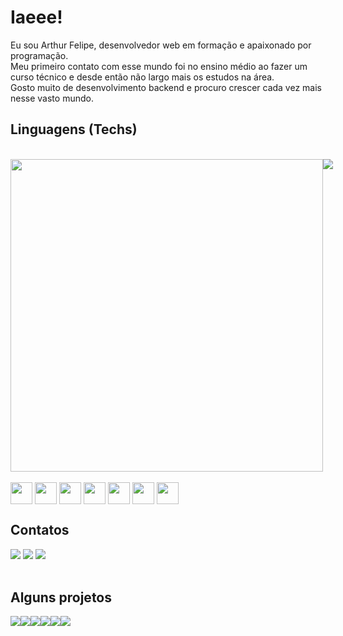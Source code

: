 # Iaeee!
Eu sou Arthur Felipe, desenvolvedor web em formação e apaixonado por programação. <br>
Meu primeiro contato com esse mundo foi no ensino médio ao fazer um curso técnico e desde então não largo mais os estudos na área. <br>
Gosto muito de desenvolvimento backend e procuro crescer cada vez mais nesse vasto mundo.

## Linguagens (Techs)
<br>
<div align="center">
  <div style="display: flex">
    <img src="https://github-readme-stats.vercel.app/api/top-langs/?username=arthurfaraujo&layout=compact&langs_count=10&hide_border=true&theme=omni&card_width=400" width="500px" />
    <img src="https://github-readme-streak-stats.herokuapp.com/?user=arthurfaraujo&theme=omni&hide_border=true" />
  </div>
</div>
<br>
<div style="display: inline-block">
  <img align="center" width="35" src="https://cdn.jsdelivr.net/gh/devicons/devicon/icons/python/python-original.svg" />
  <img align="center" width="35" src="https://cdn.jsdelivr.net/gh/devicons/devicon/icons/javascript/javascript-original.svg" />
  <img align="center" width="35" src="https://cdn.jsdelivr.net/gh/devicons/devicon/icons/typescript/typescript-plain.svg" />
  <img align="center" width="35" src="https://cdn.jsdelivr.net/gh/devicons/devicon/icons/react/react-original.svg" />
  <img align="center" width="35" src="https://cdn.jsdelivr.net/gh/devicons/devicon/icons/java/java-original.svg" />
  <img align="center" width="35" src="https://cdn.jsdelivr.net/gh/devicons/devicon/icons/html5/html5-original.svg" />
  <img align="center" width="35" src="https://cdn.jsdelivr.net/gh/devicons/devicon/icons/css3/css3-original.svg" />
</div>

## Contatos

<div>
  <a href="https://www.linkedin.com/in/arthurfaraujoo"><img src="https://img.shields.io/badge/LinkedIn-0077B5?style=for-the-badge&logo=linkedin&logoColor=white"></img></a>
  <a href="https://www.instagram.com/arthurfaraujo/"><img src="https://img.shields.io/badge/Instagram-E4405F?style=for-the-badge&logo=instagram&logoColor=white"></img></a>
  <a href="mailto:arthurfelipe5567@gmail.com"><img src="https://img.shields.io/badge/Gmail-D14836?style=for-the-badge&logo=gmail&logoColor=white"></img></a>
</div>
<br>

## Alguns projetos
<div align="center">
  <div style="display: flex">
    <a href="https://github.com/arthurfaraujo/si-activities"><img src="https://github-readme-stats.vercel.app/api/pin/?username=arthurfaraujo&repo=si-activities&theme=omni&card_width=350&hide_border=true"></a>
    <a href="https://github.com/arthurfaraujo/elections-py"><img src="https://github-readme-stats.vercel.app/api/pin/?username=arthurfaraujo&repo=elections-py&theme=omni&card_width=350&hide_border=true"></a>
    <a href="https://github.com/arthurfaraujo/si-activities-api"><img src="https://github-readme-stats.vercel.app/api/pin/?username=arthurfaraujo&repo=si-activities-api&theme=omni&card_width=350&hide_border=true"></a>
    <a href="https://github.com/arthurfaraujo/crud-spring"><img src="https://github-readme-stats.vercel.app/api/pin/?username=arthurfaraujo&repo=crud-spring&theme=omni&card_width=350&hide_border=true"></a>
    <a href="https://github.com/arthurfaraujo/portfolio"><img src="https://github-readme-stats.vercel.app/api/pin/?username=arthurfaraujo&repo=portfolio&theme=omni&card_width=350&hide_border=true"></a>
    <a href="https://github.com/arthurfaraujo/rocket-spring"><img src="https://github-readme-stats.vercel.app/api/pin/?username=arthurfaraujo&repo=rocket-spring&theme=omni&card_width=350&hide_border=true"></a>
  </div>
</div>
